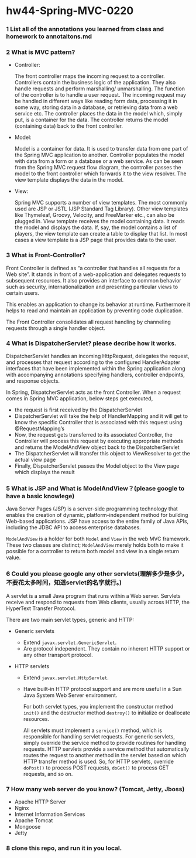 #  hw44-Spring-MVC-0220

### 1 List all of the annotations you learned from class and homework to annotaitons.md

### 2 What is MVC pattern?

+ Controller: 

  The front controller maps the incoming request to a controller. Controllers contain the business logic of the application. They also handle requests and perform marshalling/ unmarshalling. The function of the controller is to handle a user request. The incoming 
  request may be handled in different ways like reading form data, processing it in some way, storing data in a database, or retrieving data from a web service etc. The controller places the data in the model which, simply put, is a container for the data. The controller returns the model (containing data) back to the front controller.

+ Model:

  Model is a container for data. It is used to transfer data from one part of the Spring MVC application to another. Controller populates the model with data from a form or a database or a web service. As can be seen from the Spring MVC request flow diagram, the controller passes the model to the front controller which forwards it to the view resolver. The view template displays the data in the model.

+ View:

  Spring MVC supports a number of view templates. The most commonly used are JSP or JSTL (JSP Standard Tag Library). Other view templates like Thymeleaf, Groovy, Velocity, and FreeMarker etc., can also be plugged in.
  View template receives the model containing data. It reads the model and displays the data. If, say, the model contains a list of players, the view template can create a table to display that list. In most cases a view template is a JSP page that provides data to the user.

### 3 What is Front-Controller? 

Front Controller is defined as “a controller that handles all requests for a Web site”. It stands in front of a web-application and delegates requests to subsequent resources. It also provides an interface to common behavior such as security, internationalization and presenting particular views to certain users.

This enables an application to change its behavior at runtime. Furthermore it helps to read and maintain an application by preventing code duplication.

The Front Controller consolidates all request handling by channeling requests through a single handler object.

### 4 What is DispatcherServlet? please decribe how it works.

DispatcherServlet handles an incoming HttpRequest, delegates the request, and processes that request according to the configured HandlerAdapter interfaces that have been implemented within the Spring application along with accompanying annotations specifying handlers, controller endpoints, and response objects.

In Spring, DispatcherServlet acts as the front Controller. When a request comes in Spring MVC application, below steps get executed,

+ the request is first received by the DispatcherServlet
+ DispatcherServlet will take the help of HandlerMapping and it will get to know the specific Controller that is associated with this request using @RequestMapping’s
+ Now, the request gets transferred to its associated Controller, the Controller will process this request by executing appropriate methods and returns the ModelAndView object back to the DispatcherServlet
+ The DispatcherServlet will transfer this object to ViewResolver to get the actual view page
+ Finally, DispatcherServlet passes the Model object to the View page which displays the result

### 5 What is JSP and What is ModelAndView？(please google to have a basic knowlege)

Java Server Pages (JSP) is a server-side programming technology that enables the creation of dynamic, platform-independent method for building Web-based applications. JSP have access to the entire family of Java APIs, including the JDBC API to access enterprise databases. 

`ModelAndView` is a holder for both `Model` and `View` in the web MVC framework. These two classes are distinct; `ModelAndView` merely holds both to make it possible for a controller to return both model and view in a single return value.

### 6 Could you please google any other servlets(理解多少是多少，不要花太多时间，知道servlet的名字就行。)

A servlet is a small Java program that runs within a Web server. Servlets receive and respond to requests from Web clients, usually across HTTP, the HyperText Transfer Protocol.

There are two main servlet types, generic and HTTP:

+ Generic servlets

  + Extend `javax.servlet.GenericServlet`.

  - Are protocol independent. They contain no inherent HTTP support or any other transport protocol.

- HTTP servlets

  - Extend `javax.servlet.HttpServlet`.

  - Have built-in HTTP protocol support and are more useful in a Sun Java System Web Server environment.

    For both servlet types, you implement the constructor method `init()` and the destructor method `destroy()` to initialize or deallocate resources.

    All servlets must implement a `service()` method, which is responsible for handling servlet requests. For generic servlets, simply override the service method to provide routines for handling requests. HTTP servlets provide a service method that automatically routes the request to another method in the servlet based on which HTTP transfer method is used. So, for HTTP servlets, override `doPost()` to process POST requests, `doGet()` to process GET requests, and so on.

### 7 How many web server do you know? (Tomcat, Jetty, Jboss)

+ Apache HTTP Server
+ Nginx
+ Internet Information Services
+ Apache Tomcat
+ Mongoose
+ Jetty

### 8 clone this repo, and run it in you local.
 